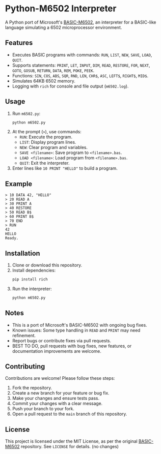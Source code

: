 # Python-M6502 Interpreter

A Python port of Microsoft's [BASIC-M6502](https://github.com/microsoft/BASIC-M6502/), an interpreter for a BASIC-like language simulating a 6502 microprocessor environment.

## Features
- Executes BASIC programs with commands: `RUN`, `LIST`, `NEW`, `SAVE`, `LOAD`, `QUIT`.
- Supports statements: `PRINT`, `LET`, `INPUT`, `DIM`, `READ`, `RESTORE`, `FOR`, `NEXT`, `GOTO`, `GOSUB`, `RETURN`, `DATA`, `REM`, `POKE`, `PEEK`.
- Functions: `SIN`, `COS`, `ABS`, `SQR`, `RND`, `LEN`, `CHR$`, `ASC`, `LEFT$`, `RIGHT$`, `MID$`.
- Simulates 64KB 6502 memory.
- Logging with `rich` for console and file output (`m6502.log`).

## Usage
1. Run `m6502.py`:
   ```bash
   python m6502.py
   ```
2. At the prompt (`>`), use commands:
   - `RUN`: Execute the program.
   - `LIST`: Display program lines.
   - `NEW`: Clear program and variables.
   - `SAVE <filename>`: Save program to `<filename>.bas`.
   - `LOAD <filename>`: Load program from `<filename>.bas`.
   - `QUIT`: Exit the interpreter.
3. Enter lines like `10 PRINT "HELLO"` to build a program.

## Example
```
> 10 DATA 42, "HELLO"
> 20 READ A
> 30 PRINT A
> 40 RESTORE
> 50 READ B$
> 60 PRINT B$
> 70 END
> RUN
42
HELLO
Ready.
```

## Installation
1. Clone or download this repository.
2. Install dependencies:
   ```bash
   pip install rich
   ```
3. Run the interpreter:
   ```bash
   python m6502.py
   ```

## Notes
- This is a port of Microsoft's BASIC-M6502 with ongoing bug fixes.
- Known issues: Some type handling in `READ` and `PRINT` may need refinement.
- Report bugs or contribute fixes via pull requests.
- BEST TO DO, pull requests with bug fixes, new features, or documentation improvements are welcome.

## Contributing
Contributions are welcome! Please follow these steps:
1. Fork the repository.
2. Create a new branch for your feature or bug fix.
3. Make your changes and ensure tests pass.
4. Commit your changes with a clear message.
5. Push your branch to your fork.
6. Open a pull request to the `main` branch of this repository.

## License
This project is licensed under the MIT License, as per the original [BASIC-M6502](https://github.com/microsoft/BASIC-M6502/) repository. See `LICENSE` for details. (no changes)

